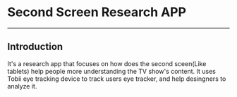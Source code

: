 # Second Screen Research APP
---
## Introduction
It's a research app that focuses on how does the second sceen(Like tablets) help people more understanding the TV show's content. It uses Tobii eye tracking device to track users eye tracker, and help desingners to analyze it.
